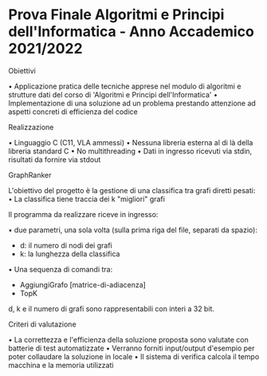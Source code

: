 # Prova Finale Algoritmi e Principi dell'Informatica - Anno Accademico 2021/2022

Obiettivi

• Applicazione pratica delle tecniche apprese nel modulo di algoritmi e strutture dati del corso di 'Algoritmi e Principi dell'Informatica'
• Implementazione di una soluzione ad un problema prestando attenzione ad aspetti concreti di efficienza del codice

Realizzazione

• Linguaggio C (C11, VLA ammessi)
• Nessuna libreria esterna al di là della libreria standard C
• No multithreading
• Dati in ingresso ricevuti via stdin, risultati da fornire via stdout


GraphRanker

L'obiettivo del progetto è la gestione di una classifica tra grafi diretti pesati:
• La classifica tiene traccia dei k "migliori" grafi

Il programma da realizzare riceve in ingresso:

• due parametri, una sola volta (sulla prima riga del file, separati da spazio): 
  - d: il numero di nodi dei grafi
  - k: la lunghezza della classifica
  
• Una sequenza di comandi tra:
  - AggiungiGrafo [matrice-di-adiacenza] 
  - TopK
  
d, k e il numero di grafi sono rappresentabili con interi a 32 bit.

Criteri di valutazione

• La correttezza e l'efficienza della soluzione proposta sono valutate con batterie di test automatizzate
• Verranno forniti input/output d'esempio per poter collaudare la soluzione in locale
• Il sistema di verifica calcola il tempo macchina e la memoria utilizzati
